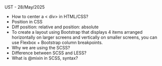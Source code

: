 UST - 28/May/2025

* How to center a < div> in HTML/CSS?
* Position in CSS 
* Diff position: relative and position: absolute
* To create a layout using Bootstrap that displays 4 items arranged horizontally on larger screens and vertically on smaller screens, you can use Flexbox + Bootstrap column breakpoints.
* Why we are using the SCSS?
* Difference between SCSS and LESS?
* What is @mixin in SCSS, syntax?
